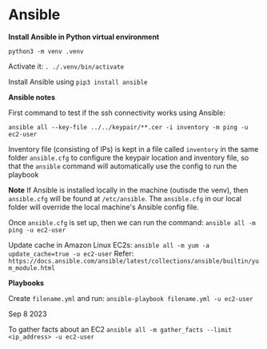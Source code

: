 # Ansible

**Install Ansible in Python virtual environment**

`python3 -m venv .venv`

Activate it: `. ./.venv/bin/activate`

Install Ansible using `pip3 install ansible`

**Ansible notes**

First command to test if the ssh connectivity works using Ansible:

`ansible all --key-file ../../keypair/**.cer -i inventory -m ping -u ec2-user`

Inventory file (consisting of IPs) is kept in a file called `inventory` in the same folder
`ansible.cfg` to configure the keypair location and inventory file, so that the `ansible` command will automatically use the config to run the playbook

**Note**
If Ansible is installed locally in the machine (outisde the venv), then `ansible.cfg` will be found at `/etc/ansible`. 
The `ansible.cfg` in our local folder will override the local machine's Ansible config file.

Once `ansible.cfg` is set up, then we can run the command:
`ansible all -m ping -u ec2-user`

Update cache in Amazon Linux EC2s:
`ansible all -m yum -a update_cache=true -u ec2-user`
Refer: `https://docs.ansible.com/ansible/latest/collections/ansible/builtin/yum_module.html`


**Playbooks**

Create `filename.yml` and run: `ansible-playbook filename.yml -u ec2-user`

Sep 8 2023

To gather facts about an EC2
`ansible all -m gather_facts --limit <ip_address> -u ec2-user`

